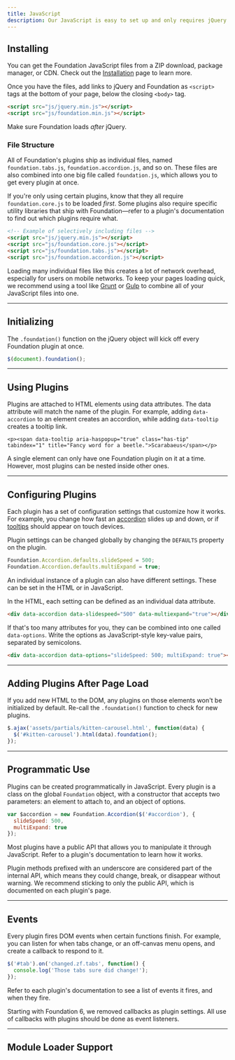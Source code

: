 ```yaml
---
title: JavaScript
description: Our JavaScript is easy to set up and only requires jQuery to get going.
---
```


## Installing

You can get the Foundation JavaScript files from a ZIP download, package manager, or CDN. Check out the [Installation](installation.html) page to learn more.

Once you have the files, add links to jQuery and Foundation as `<script>` tags at the bottom of your page, below the closing `<body>` tag.

```html
<script src="js/jquery.min.js"></script>
<script src="js/foundation.min.js"></script>
```

<div class="callout warning">
  <p>Make sure Foundation loads <em>after</em> jQuery.</p>
</div>

### File Structure

All of Foundation's plugins ship as individual files, named `foundation.tabs.js`, `foundation.accordion.js`, and so on. These files are also combined into one big file called `foundation.js`, which allows you to get every plugin at once.

If you're only using certain plugins, know that they all require `foundation.core.js` to be loaded *first*. Some plugins also require specific utility libraries that ship with Foundation&mdash;refer to a plugin's documentation to find out which plugins require what.

```html
<!-- Example of selectively including files -->
<script src="js/jquery.min.js"></script>
<script src="js/foundation.core.js"></script>
<script src="js/foundation.tabs.js"></script>
<script src="js/foundation.accordion.js"></script>
```

<div class="callout warning">
  <p>Loading many individual files like this creates a lot of network overhead, especially for users on mobile networks. To keep your pages loading quick, we recommend using a tool like <a href="http://gruntjs.com">Grunt</a> or <a href="http://gulpjs.com">Gulp</a> to combine all of your JavaScript files into one.</p>
</div>

---

## Initializing

The `.foundation()` function on the jQuery object will kick off every Foundation plugin at once.

```js
$(document).foundation();
```

---

## Using Plugins

Plugins are attached to HTML elements using data attributes. The data attribute will match the name of the plugin. For example, adding `data-accordion` to an element creates an accordion, while adding `data-tooltip` creates a tooltip link.

```html_example
<p><span data-tooltip aria-haspopup="true" class="has-tip" tabindex="1" title="Fancy word for a beetle.">Scarabaeus</span></p>
```

<div class="callout warning">
  <p>A single element can only have one Foundation plugin on it at a time. However, most plugins can be nested inside other ones.</p>
</div>

---

## Configuring Plugins

Each plugin has a set of configuration settings that customize how it works. For example, you change how fast an [accordion](accordion.html) slides up and down, or if [tooltips](tooltip.html) should appear on touch devices.

Plugin settings can be changed globally by changing the `DEFAULTS` property on the plugin.

```js
Foundation.Accordion.defaults.slideSpeed = 500;
Foundation.Accordion.defaults.multiExpand = true;
```

An individual instance of a plugin can also have different settings. These can be set in the HTML or in JavaScript.

In the HTML, each setting can be defined as an individual data attribute.

```html
<div data-accordion data-slidespeed="500" data-multiexpand="true"></div>
```

If that's too many attributes for you, they can be combined into one called `data-options`. Write the options as JavaScript-style key-value pairs, separated by semicolons.

```html
<div data-accordion data-options="slideSpeed: 500; multiExpand: true"></div>
```

---

## Adding Plugins After Page Load

If you add new HTML to the DOM, any plugins on those elements won't be initialized by default. Re-call the `.foundation()` function to check for new plugins.

```js
$.ajax('assets/partials/kitten-carousel.html', function(data) {
  $('#kitten-carousel').html(data).foundation();
});
```

---

## Programmatic Use

Plugins can be created programmatically in JavaScript. Every plugin is a class on the global `Foundation` object, with a constructor that accepts two parameters: an element to attach to, and an object of options.

```js
var $accordion = new Foundation.Accordion($('#accordion'), {
  slideSpeed: 500,
  multiExpand: true
});
```

Most plugins have a public API that allows you to manipulate it through JavaScript. Refer to a plugin's documentation to learn how it works.

<!-- TODO: add plugin API example -->

<div class="callout warning">
  <p>Plugin methods prefixed with an underscore are considered part of the internal API, which means they could change, break, or disappear without warning. We recommend sticking to only the public API, which is documented on each plugin's page.</p>
</div>

---

## Events

Every plugin fires DOM events when certain functions finish. For example, you can listen for when tabs change, or an off-canvas menu opens, and create a callback to respond to it.

```js
$('#tab').on('changed.zf.tabs', function() {
  console.log('Those tabs sure did change!');
});
```

Refer to each plugin's documentation to see a list of events it fires, and when they fire.

<div class="callout warning">
  <p>Starting with Foundation 6, we removed callbacks as plugin settings. All use of callbacks with plugins should be done as event listeners.</p>
</div>

---

## Module Loader Support

<!-- TODO: JS module loader docs -->
